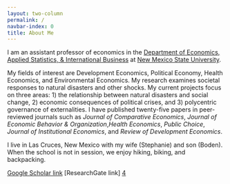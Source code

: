 ```yaml
---
layout: two-column
permalink: /
navbar-index: 0
title: About Me
---
```


I am an assistant professor of economics in the [Department of Economics, Applied Statistics, & International Business][1] at [New Mexico State University][2].

My fields of interest are Development Economics, Political Economy, Health Economics, and Environmental Economics. My research examines societal responses to natural disasters and other shocks. My current projects focus on three areas: 1) the relationship between natural disasters and social change, 2) economic consequences of political crises, and 3) polycentric governance of externalities. I have published twenty-five papers in peer-reviewed journals such as *Journal of Comparative Economics*, *Journal of Economic Behavior & Organization*,*Health Economics*, *Public Choice*, *Journal of Institutional Economics*, and *Review of Development Economics*.

I live in Las Cruces, New Mexico with my wife (Stephanie) and son (Boden). When the school is not in session, we enjoy hiking, biking, and backpacking.

[Google Scholar link][3] [ResearchGate link] [4]

[1]: https://business.nmsu.edu/academic-departments/easib/index.html
[2]: https://nmsu.edu/
[3]: https://scholar.google.com/citations?user=EU1Z--4AAAAJ&hl=en&oi=ao
[4]: https://www.researchgate.net/profile/Veeshan-Rayamajhee
